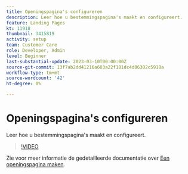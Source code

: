 ```yaml
---
title: Openingspagina's configureren
description: Leer hoe u bestemmingspagina's maakt en configureert.
feature: Landing Pages
kt: 11918
thumbnail: 3415819
activity: setup
team: Customer Care
role: Developer, Admin
level: Beginner
last-substantial-update: 2023-03-10T00:00:00Z
source-git-commit: 13f7ab2dd41216a603a22f181dc4d06302c5918a
workflow-type: tm+mt
source-wordcount: '42'
ht-degree: 0%

---
```


# Openingspagina&#39;s configureren

Leer hoe u bestemmingspagina&#39;s maakt en configureert.

>[!VIDEO](https://video.tv.adobe.com/v/3415819/?quality=12&learn=on)

Zie voor meer informatie de gedetailleerde documentatie over [Een openingspagina maken](https://experienceleague.adobe.com/docs/campaign-classic/using/designing-content/editing-html-content/creating-a-landing-page.html).
